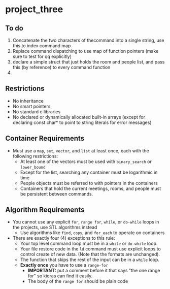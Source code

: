 project_three
=============

To do
-----
1. Concatenate the two characters of thecommand into a single string, use this to index command map
2. Replace command dispatching to use map of function pointers (make sure to test for qq explicitly)
3. declare a simple struct that just holds the room and people list, and pass this (by reference) to every command function
4. 

Restrictions
------------
- No inheritance
- No smart pointers
- No standard c libraries
- No declared or dynamically allocated built-in arrays (except for declaring const char* to point to string literals for error messages)

Container Requirements
----------------------
- Must use a `map`, `set`, `vector`, and `list` at least once, each with the following restrictions:
	- At least one of the vectors must be used with `binary_search` or `lower_bound`
	- Except for the list, searching any container must be logarithmic in time
	- People objects must be referred to with pointers in the containers
	- Containers that hold the current meetings, rooms, and people must be persistent between commands.

Algorithm Requirements
----------------------
- You cannot use any explicit `for`, `range for`, `while`, or `do-while` loops in the projects, use STL algorithms instead
	- Use algorithms like `find`, `copy`, and `for_each` to operate on containers
- There are exactly four (4) exceptions to this rule:
	- Your top level command loop must be in a `while` or `do-while` loop.
	- Your file restore code in the `ld` command must use explicit loops to control create of new data. (Note that the formats are unchanged).
	- The function that skips the rest of the input can be in a `while` loop.
	- **Exactly once** you have to use a `range-for`
		- **IMPORTANT:** put a comment before it that says "the one range for" so kieras can find it easily.
		- The body of the `range for` should be plain code